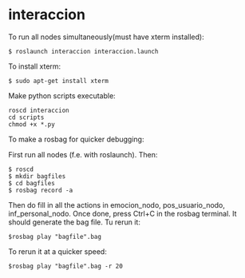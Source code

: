 # interaccion


To run all nodes simultaneously(must have xterm installed):
```
$ roslaunch interaccion interaccion.launch
```
To install xterm:
```
$ sudo apt-get install xterm
```

Make python scripts executable:
```
roscd interaccion
cd scripts
chmod +x *.py
```

To make a rosbag for quicker debugging:

First run all nodes (f.e. with roslaunch). Then:
```
$ roscd
$ mkdir bagfiles
$ cd bagfiles
$ rosbag record -a
```
Then do fill in all the actions in emocion_nodo, pos_usuario_nodo, inf_personal_nodo. Once done, press Ctrl+C in the rosbag terminal. It should generate the bag file.
Tu rerun it:
```
$rosbag play "bagfile".bag
```
To rerun it at a quicker speed:
```
$rosbag play "bagfile".bag -r 20
```
